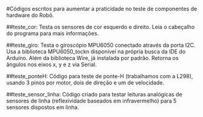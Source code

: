 #Códigos escritos para aumentar a praticidade no teste de componentes de hardware do Robô.

##teste_cor:
Testa os sensores de cor esquerdo e direito. Leia o cabeçalho do programa para mais informações.

##teste_giro:
Testa o giroscópio MPU6050 conectado através da porta I2C. Usa a biblioteca MPU6050_tockn disponível
na própria busca da IDE do Arduíno. Além da biblioteca Wire, já instalada por padrão. Retorna os ângulos
nos eixos x, y e z via Serial.

##teste_ponteH:
Código para teste de ponte-H (trabalhamos com a L298), usando 3 pinos por motor, dois de direção e um de velocidade.

##teste_sensor_linha:
Código criado para testar leituras analógicas de sensores de linha (reflexividade baseados em infravermelho)
para 5 sensores dispostos em linha.


